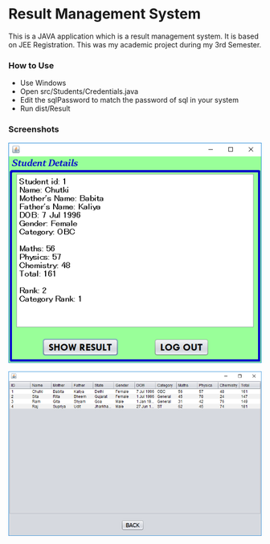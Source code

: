 # Result Management System

This is a JAVA application which is a result management system. It is based on JEE Registration. This was my academic project during my 3rd Semester.

### How to Use
- Use Windows
- Open src/Students/Credentials.java
- Edit the sqlPassword to match the password of sql in your system
- Run dist/Result

### Screenshots

![img](./assets/img/Student%20Result.PNG)

![img](./assets/img/All%20Records.PNG)
